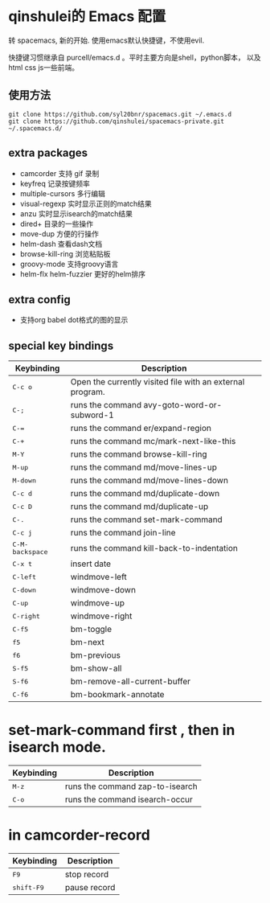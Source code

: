 # qinshulei的 Emacs 配置

转 spacemacs, 新的开始. 使用emacs默认快捷键，不使用evil. 

快捷键习惯继承自 purcell/emacs.d 。平时主要方向是shell，python脚本， 以及html css js一些前端。

## 使用方法

```
git clone https://github.com/syl20bnr/spacemacs.git ~/.emacs.d
git clone https://github.com/qinshulei/spacemacs-private.git ~/.spacemacs.d/
```

## extra packages
+ camcorder 支持 gif 录制
+ keyfreq 记录按键频率
+ multiple-cursors 多行编辑
+ visual-regexp 实时显示正则的match结果
+ anzu 实时显示isearch的match结果
+ dired+ 目录的一些操作
+ move-dup 方便的行操作
+ helm-dash 查看dash文档
+ browse-kill-ring 浏览粘贴板
+ groovy-mode 支持groovy语言
+ helm-flx helm-fuzzier 更好的helm排序

## extra config
+ 支持org babel dot格式的图的显示

## special key bindings

Keybinding         | Description
-------------------|------------------------------------------------------------
<kbd>C-c o</kbd>         | Open the currently visited file with an external program.
<kbd>C-;</kbd>           | runs the command avy-goto-word-or-subword-1
<kbd>C-=</kbd>           | runs the command er/expand-region
<kbd>C-+</kbd>           | runs the command mc/mark-next-like-this
<kbd>M-Y</kbd>           | runs the command browse-kill-ring
<kbd>M-up</kbd>          | runs the command md/move-lines-up
<kbd>M-down</kbd>        | runs the command md/move-lines-down
<kbd>C-c d</kbd>         | runs the command md/duplicate-down
<kbd>C-c D</kbd>         | runs the command md/duplicate-up
<kbd>C-.</kbd>           | runs the command set-mark-command
<kbd>C-c j</kbd>         | runs the command join-line
<kbd>C-M-backspace</kbd> | runs the command kill-back-to-indentation
<kbd>C-x t</kbd>         | insert date
<kbd>C-left</kbd>        | windmove-left
<kbd>C-down</kbd>        | windmove-down
<kbd>C-up</kbd>          | windmove-up
<kbd>C-right</kbd>       | windmove-right
<kbd>C-f5</kbd>          | bm-toggle
<kbd>f5</kbd>            | bm-next
<kbd>f6</kbd>            | bm-previous
<kbd>S-f5</kbd>          | bm-show-all
<kbd>S-f6</kbd>          | bm-remove-all-current-buffer
<kbd>C-f6</kbd>          | bm-bookmark-annotate

# set-mark-command first , then in isearch mode.
Keybinding         | Description
-------------------|------------------------------------------------------------
<kbd>M-z</kbd> | runs the command zap-to-isearch
<kbd>C-o</kbd> | runs the command isearch-occur

# in camcorder-record
Keybinding         | Description
-------------------|------------------------------------------------------------
<kbd>F9</kbd>       | stop record
<kbd>shift-F9</kbd> | pause record

```
